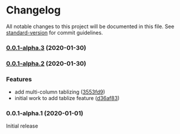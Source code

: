 # Changelog

All notable changes to this project will be documented in this file. See [standard-version](https://github.com/conventional-changelog/standard-version) for commit guidelines.

### [0.0.1-alpha.3](https://github.com/unicorn-utterances/batteries-not-included/compare/v0.0.1-alpha.2...v0.0.1-alpha.3) (2020-01-30)

### [0.0.1-alpha.2](https://github.com/unicorn-utterances/batteries-not-included/compare/v0.0.1-alpha.1...v0.0.1-alpha.2) (2020-01-30)


### Features

* add multi-column tablizing ([3553fd9](https://github.com/unicorn-utterances/batteries-not-included/commit/3553fd91a83db0136ba3dc5071599c58ec8676cb))
* initial work to add tablize feature ([d36af83](https://github.com/unicorn-utterances/batteries-not-included/commit/d36af83c8ab222c61361865e30a6d8043b47d83e))

### 0.0.1-alpha.1 (2020-01-01)

Initial release
